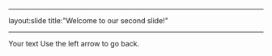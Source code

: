 _ _ _
layout:slide
title:"Welcome to our second slide!"
_ _ _
Your text
Use the left arrow to go back. 
